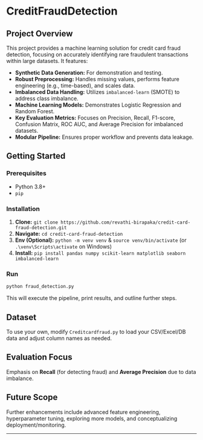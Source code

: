 # CreditFraudDetection

## Project Overview

This project provides a machine learning solution for credit card fraud detection, focusing on accurately identifying rare fraudulent transactions within large datasets. It features:

  * **Synthetic Data Generation:** For demonstration and testing.
  * **Robust Preprocessing:** Handles missing values, performs feature engineering (e.g., time-based), and scales data.
  * **Imbalanced Data Handling:** Utilizes `imbalanced-learn` (SMOTE) to address class imbalance.
  * **Machine Learning Models:** Demonstrates Logistic Regression and Random Forest.
  * **Key Evaluation Metrics:** Focuses on Precision, Recall, F1-score, Confusion Matrix, ROC AUC, and Average Precision for imbalanced datasets.
  * **Modular Pipeline:** Ensures proper workflow and prevents data leakage.

## Getting Started

### Prerequisites

  * Python 3.8+
  * `pip`

### Installation

1.  **Clone:** `git clone https://github.com/revathi-birapaka/credit-card-fraud-detection.git`
2.  **Navigate:** `cd credit-card-fraud-detection`
3.  **Env (Optional):** `python -m venv venv` & `source venv/bin/activate` (or `.\venv\Scripts\activate` on Windows)
4.  **Install:** `pip install pandas numpy scikit-learn matplotlib seaborn imbalanced-learn`

### Run

```bash
python fraud_detection.py
```

This will execute the pipeline, print results, and outline further steps.

## Dataset

To use your own, modify `Creditcardfraud.py` to load your CSV/Excel/DB data and adjust column names as needed.

## Evaluation Focus

Emphasis on **Recall** (for detecting fraud) and **Average Precision** due to data imbalance.

## Future Scope

Further enhancements include advanced feature engineering, hyperparameter tuning, exploring more models, and conceptualizing deployment/monitoring.

-----
